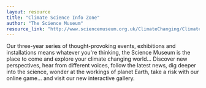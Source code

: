```yaml
---
layout: resource
title: "Climate Science Info Zone"
author: "The Science Museum"
resource_link: "http://www.sciencemuseum.org.uk/ClimateChanging/ClimateScienceInfoZone/?keywords..."
---
```


Our three-year series of thought-provoking events, exhibitions and installations means whatever you're thinking, the Science Museum is the place to come and explore your climate changing world...
Discover new perspectives, hear from different voices, follow the latest news, dig deeper into the science, wonder at the workings of planet Earth, take a risk with our online game... and visit our new interactive gallery.
